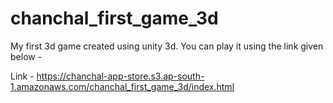 # chanchal_first_game_3d

My first 3d game created using unity 3d. You can play it using the link given below -

Link - https://chanchal-app-store.s3.ap-south-1.amazonaws.com/chanchal_first_game_3d/index.html

